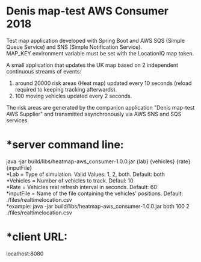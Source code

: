 # Denis map-test AWS Consumer 2018
Test map application developed with Spring Boot and AWS SQS (Simple Queue Service) and SNS (Simple Notification Service).
<br>MAP_KEY environment variable must be set with the LocationIQ map token.

A small application that updates the UK map based on 2 independent continuous streams of events: 
1) around 20000 risk areas (Heat map) updated every 10 seconds (reload required to keeping tracking afterwards).
2) 100 moving vehicles updated every 2 seconds.

The risk areas are generated by the companion application "Denis map-test AWS Supplier" and transmitted asynchronously via AWS SNS and SQS services.

*server command line:
=====================
java -jar build/libs/heatmap-aws_consumer-1.0.0.jar {lab} {vehicles} {rate} {inputFile}
<br>*Lab = Type of simulation. Valid Values: 1, 2, both. Default: both
<br>*Vehicles = Number of vehicles to track. Defaul: 10
<br>*Rate = Vehicles real refresh interval in seconds. Default: 60
<br>*inputFile = Name of the file containing the vehicles' positions. Default: ./files/realtimelocation.csv
<br>*example: java -jar build/libs/heatmap-aws_consumer-1.0.0.jar both 100 2 ./files/realtimelocation.csv

*client URL:
============
localhost:8080





